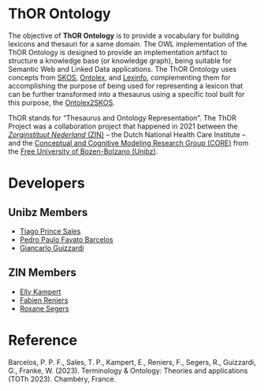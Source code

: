 # ThOR Ontology

The objective of **ThOR Ontology** is to provide a vocabulary for building lexicons and thesauri for a same domain. The OWL implementation of the ThOR Ontology is designed to provide an implementation artifact to structure a knowledge base (or knowledge graph), being suitable for Semantic Web and Linked Data applications. The ThOR Ontology uses concepts from [SKOS](https://www.w3.org/TR/skos-reference/), [Ontolex](https://www.w3.org/2016/05/ontolex/), and [Lexinfo](https://github.com/ontolex/lexinfo), complementing them for accomplishing the purpose of being used for representing a lexicon that can be further transformed into a thesaurus using a specific tool built for this purpose, the [Ontolex2SKOS](https://github.com/unibz-core/ontolex2skos).

ThOR stands for “Thesaurus and Ontology Representation”. The ThOR Project was a collaboration project that happened in 2021 between the [*Zorginstituut Nederland* (ZIN)](https://english.zorginstituutnederland.nl/) – the Dutch National Health Care Institute – and the [Conceptual and Cognitive Modeling Research Group (CORE)](https://www.inf.unibz.it/krdb/core/) from the [Free University of Bozen-Bolzano (Unibz)](https://unibz.it/).

# Developers

## Unibz Members

- [Tiago Prince Sales](https://www.linkedin.com/in/tiago-sales/)
- [Pedro Paulo Favato Barcelos](https://www.linkedin.com/in/pedro-paulo-favato-barcelos/)
- [Giancarlo Guizzardi](https://www.linkedin.com/in/giancarlo-guizzardi-bb51aa75/)

## ZIN Members

- [Elly Kampert](https://www.linkedin.com/in/elly-kampert-van-galen/)
- [Fabien Reniers](https://www.linkedin.com/in/fabienreniers/)
- [Roxane Segers](https://www.linkedin.com/in/roxanesegers/)

# Reference

Barcelos, P. P. F., Sales, T. P., Kampert, E., Reniers, F., Segers, R., Guizzardi, G., Franke, W. (2023). Terminology & Ontology: Theories and applications (TOTh 2023). Chambéry, France. 

